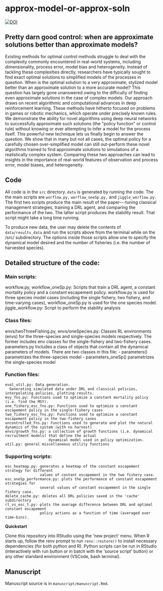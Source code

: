 # approx-model-or-approx-soln



[![DOI](https://zenodo.org/badge/572256056.svg)](https://zenodo.org/badge/latestdoi/572256056) 




## Pretty darn good control: when are approximate solutions better than approximate models?


Existing methods for optimal control methods struggle to deal with the
complexity commonly encountered in real-world systems, including
dimensionality, process error, model bias and heterogeneity.  Instead
of tackling these complexities directly, researchers have typically
sought to find exact optimal solutions to simplified models of the
processes in question. When is the optimal solution to a very
approximate, stylized model better than an approximate solution to a
more accurate model? This question has largely gone unanswered owing
to the difficulty of finding even approximate solutions in the case of
complex models.  Our approach draws on recent algorithmic and
computational advances in deep reinforcement learning. These methods
have hitherto focused on problems in games or robotic mechanics, which
operate under precisely known rules. We demonstrate the ability for
novel algorithms using deep neural networks to successfully
approximate such solutions (the "policy function" or control rule)
without knowing or ever attempting to infer a model for the process
itself. This powerful new technique lets us finally begin to answer
the question. We show that in many but not all cases, the optimal
policy for a carefully chosen over-simplified model can still
out-perform these novel algorithms trained to find approximate
solutions to simulations of a realistically complex system. Comparing
these two approaches can lead to insights in the importance of
real-world features of observation and process error, model biases,
and heterogeneity.

## Code

All code is in the `src` directory. `data` is generated by running the code.
The the main scripts are `worflow.py,` `worflow_oneSp.py,` and `jiggle_worflow.py.`
The first two scripts produce the main result of the paper---tuning classical 
management strategies, training a DRL agent, and comparing the performance of 
the two. The latter script produces the stability result. That script might
take a long time running.

To produce new data, the user may delete the contents of `data/results_data` 
and run the scripts above from the terminal while on the /src/ subdirectory. The 
options inside those scripts allow one to specify the dynamical model desired and 
the number of fisheries (i.e. the number of harvested species).

## Detailed structure of the code: 

### Main scripts:

  workflow.py, workflow_oneSp.py:
    Scripts that train a DRL agent, a constant mortality policy and a constant escapement policy.
    workflow.py is used for three species model cases (including the single fishery, two fishery, and time-varying cases),
    workflow_oneSp.py is used for the one species model.
  jiggle_workflow.py:
    Script to perform the stability analysis

### Class files:

  envs/twoThreeFishing.py, envs/oneSpecies.py:
    Classes RL environments (envs) for the three-species and single-species models respectively. The former includes
    env classes for the single-fishery and two-fishery cases.
  parameters.py
    Includes a class of objects that contain all the dynamical parameters of models. There are two classes in this file:
    - parameters() parametrizes the three-species model
    - parameters_oneSp() parametrizes the single-species model

### Function files:

    eval_util.py: Data generation.
      Generating simulated data under DRL and classical policies, interpolating policies, plotting results.
    msy_fns.py: Functions used to optimize a constant mortality policy (i.e. find the MSY).
    one_fishery_esc_fns.py: Functions used to optimize a constant escapement policy in the single-fishery cases
    two_fishery_esc_fns.py: Functions used to optimize a constant escapement policy in the two-fishery cases
    uncontrolled_fns.py: Functions used to generate and plot the natural dynamics of the system (with no harvest)
    envs/growth_fns.py: a collection of growth functions (i.e. dynamical recruitment models) that define the actual
                        dynamical model used in policy optimization.
    util.py: general miscellaneous utility functions

### Supporting scripts:

    esc_heatmap.py: generates a heatmap of the constant escapement strategy for different
                    values of costant escapement in the two fishery case.
    esc_oneSp_performance.py: plots the performance of constant escapement strategies for
                    several values of constant escapement in the single fishery case.
    delete_cache.py: deletes all DRL policies saved in the 'cache' subdirectory
    rl_vs_esc_t.py: plots the average difference between DRL and optimal constant escapement
                    policy actions as a function of time (averaged over time-bins).

**Quickstart**

Clone this repository into RStudio using the 'new project' menu.  When R starts up, follow the renv prompt to
run `renv::restore()` to install necessary dependencies (for both python and R). Python scripts can
be run in RStudio (interactively with run button or in batch with the 'source script' button) or any
other standard environment (VSCode, bash terminal).  

## Manuscript

Manuscript source is in `manuscript/manuscript.Rmd`.  
